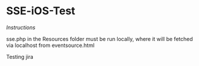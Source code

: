 SSE-iOS-Test
============

*Instructions*

sse.php in the Resources folder must be run locally, where it will be fetched via localhost from eventsource.html

Testing jira
